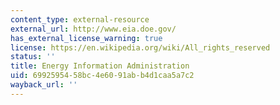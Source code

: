 ```yaml
---
content_type: external-resource
external_url: http://www.eia.doe.gov/
has_external_license_warning: true
license: https://en.wikipedia.org/wiki/All_rights_reserved
status: ''
title: Energy Information Administration
uid: 69925954-58bc-4e60-91ab-b4d1caa5a7c2
wayback_url: ''
---
```

